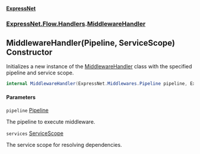 #### [ExpressNet](ExpressNet.md 'ExpressNet')
### [ExpressNet.Flow.Handlers](ExpressNet.Flow.Handlers.md 'ExpressNet.Flow.Handlers').[MiddlewareHandler](ExpressNet.Flow.Handlers.MiddlewareHandler.md 'ExpressNet.Flow.Handlers.MiddlewareHandler')

## MiddlewareHandler(Pipeline, ServiceScope) Constructor

Initializes a new instance of the [MiddlewareHandler](ExpressNet.Flow.Handlers.MiddlewareHandler.md 'ExpressNet.Flow.Handlers.MiddlewareHandler') class with the specified pipeline and service scope.

```csharp
internal MiddlewareHandler(ExpressNet.Middlewares.Pipeline pipeline, ExpressNet.Di.ServiceScope services);
```
#### Parameters

<a name='ExpressNet.Flow.Handlers.MiddlewareHandler.MiddlewareHandler(ExpressNet.Middlewares.Pipeline,ExpressNet.Di.ServiceScope).pipeline'></a>

`pipeline` [Pipeline](ExpressNet.Middlewares.Pipeline.md 'ExpressNet.Middlewares.Pipeline')

The pipeline to execute middleware.

<a name='ExpressNet.Flow.Handlers.MiddlewareHandler.MiddlewareHandler(ExpressNet.Middlewares.Pipeline,ExpressNet.Di.ServiceScope).services'></a>

`services` [ServiceScope](ExpressNet.Di.ServiceScope.md 'ExpressNet.Di.ServiceScope')

The service scope for resolving dependencies.
